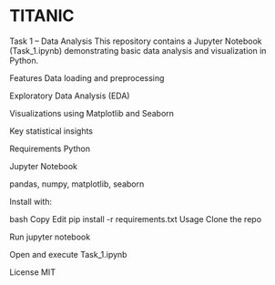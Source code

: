 # TITANIC
Task 1 – Data Analysis
This repository contains a Jupyter Notebook (Task_1.ipynb) demonstrating basic data analysis and visualization in Python.

Features
Data loading and preprocessing

Exploratory Data Analysis (EDA)

Visualizations using Matplotlib and Seaborn

Key statistical insights

Requirements
Python

Jupyter Notebook

pandas, numpy, matplotlib, seaborn

Install with:

bash
Copy
Edit
pip install -r requirements.txt
Usage
Clone the repo

Run jupyter notebook

Open and execute Task_1.ipynb

License
MIT

